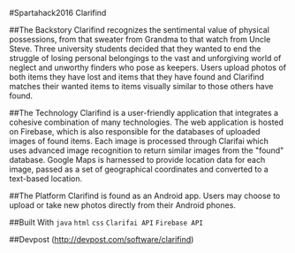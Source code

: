 
#Spartahack2016 Clarifind

##The Backstory
Clarifind recognizes the sentimental value of physical possessions, from that sweater from Grandma to that watch from Uncle Steve. Three university students decided that they wanted to end the struggle of losing personal belongings to the vast and unforgiving world of neglect and unworthy finders who pose as keepers. Users upload photos of both items they have lost and items that they have found and Clarifind matches their wanted items to items visually similar to those others have found.

##The Technology
Clarifind is a user-friendly application that integrates a cohesive combination of many technologies. The web application is hosted on Firebase, which is also responsible for the databases of uploaded images of found items. Each image is processed through Clarifai which uses advanced image recognition to return similar images from the "found" database. Google Maps is harnessed to provide location data for each image, passed as a set of geographical coordinates and converted to a text-based location.

##The Platform
Clarifind is found as an Android app. Users may choose to upload or take new photos directly from their Android phones.

##Built With
```java``` ```html``` ```css``` ```Clarifai API``` ```Firebase API```

##Devpost
(http://devpost.com/software/clarifind)
